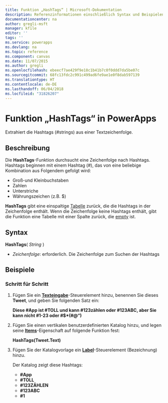 ```yaml
---
title: Funktion „HashTags“ | Microsoft-Dokumentation
description: Referenzinformationen einschließlich Syntax und Beispielen für die Funktion „HashTags“ in PowerApps
documentationcenter: na
author: gregli-msft
manager: kfile
editor: ''
tags: ''
ms.service: powerapps
ms.devlang: na
ms.topic: reference
ms.component: canvas
ms.date: 11/07/2015
ms.author: gregli
ms.openlocfilehash: ebeecf7ae429f9e18c1b41b7c0f0ddd7da5be07c
ms.sourcegitcommit: 68fc13fdc2c991c499ad6fe9ae1e0f8dab597139
ms.translationtype: HT
ms.contentlocale: de-DE
ms.lasthandoff: 06/04/2018
ms.locfileid: "31826207"
---
```

# <a name="hashtags-function-in-powerapps"></a>Funktion „HashTags“ in PowerApps
Extrahiert die Hashtags (#strings) aus einer Textzeichenfolge.

## <a name="description"></a>Beschreibung
Die **HashTags**-Funktion durchsucht eine Zeichenfolge nach Hashtags. Hashtags beginnen mit einem Hashtag (#), das von eine beliebige Kombination aus Folgendem gefolgt wird:

* Groß-und Kleinbuchstaben
* Zahlen
* Unterstriche
* Währungszeichen (z.B. $)

**HashTags** gibt eine einspaltige [Tabelle](../working-with-tables.md) zurück, die die Hashtags in der Zeichenfolge enthält.  Wenn die Zeichenfolge keine Hashtags enthält, gibt die Funktion eine Tabelle mit einer Spalte zurück, die [empty](function-isblank-isempty.md) ist.

## <a name="syntax"></a>Syntax
**HashTags**( *String* )

* *Zeichenfolge*: erforderlich.  Die Zeichenfolge zum Suchen der Hashtags

## <a name="examples"></a>Beispiele
### <a name="step-by-step"></a>Schritt für Schritt
1. Fügen Sie ein **[Texteingabe](../controls/control-text-input.md)**-Steuerelement hinzu, benennen Sie dieses **Tweet**, und geben Sie folgenden Satz ein:
   
    **Diese #App ist #TOLL und kann #123zählen oder #123ABC, aber Sie kann nicht #1-23 oder #$\*(#@“)**
2. Fügen Sie einen vertikalen benutzerdefinierten Katalog hinzu, und legen seine **[Items](../controls/properties-core.md)**-Eigenschaft auf folgende Funktion fest:
   
    **HashTags(Tweet.Text)**
3. Fügen Sie der Katalogvorlage ein **[Label](../controls/control-text-box.md)**-Steuerelement (Bezeichnung) hinzu.
   
    Der Katalog zeigt diese Hashtags:
   
   * **\#App**
   * **\#TOLL**
   * **\#123ZÄHLEN**
   * **\#123ABC**
   * **\#1**

